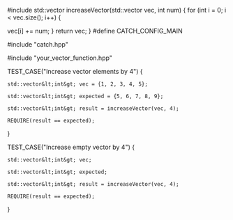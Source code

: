 #include <vector>
std::vector<int> increaseVector(std::vector<int> vec, int num) 
{
  for (int i = 0; i &lt; vec.size(); i++) {
 
  vec[i] += num;
    }
    return vec;
}
#define CATCH_CONFIG_MAIN

#include &quot;catch.hpp&quot;

#include &quot;your_vector_function.hpp&quot;

TEST_CASE(&quot;Increase vector elements by 4&quot;) {

    std::vector&lt;int&gt; vec = {1, 2, 3, 4, 5};

    std::vector&lt;int&gt; expected = {5, 6, 7, 8, 9};

    std::vector&lt;int&gt; result = increaseVector(vec, 4);

    REQUIRE(result == expected);
}

TEST_CASE(&quot;Increase empty vector by 4&quot;) {

    std::vector&lt;int&gt; vec;

    std::vector&lt;int&gt; expected;

    std::vector&lt;int&gt; result = increaseVector(vec, 4);

    REQUIRE(result == expected);
}
